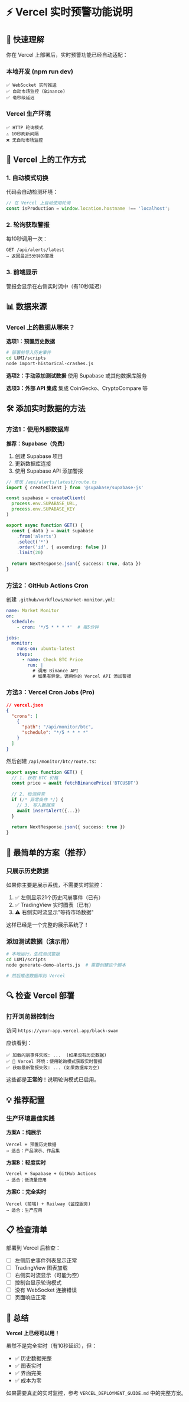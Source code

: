 # ⚡ Vercel 实时预警功能说明

## 🎯 快速理解

你在 Vercel 上部署后，实时预警功能已经自动适配：

### 本地开发 (npm run dev)
```
✅ WebSocket 实时推送
✅ 自动市场监控 (Binance)
✅ 毫秒级延迟
```

### Vercel 生产环境
```
✅ HTTP 轮询模式
⚠️ 10秒刷新间隔
❌ 无自动市场监控
```

## 🔄 Vercel 上的工作方式

### 1. 自动模式切换
代码会自动检测环境：
```typescript
// 在 Vercel 上自动使用轮询
const isProduction = window.location.hostname !== 'localhost';
```

### 2. 轮询获取警报
每10秒调用一次：
```
GET /api/alerts/latest
→ 返回最近5分钟的警报
```

### 3. 前端显示
警报会显示在右侧实时流中（有10秒延迟）

## 📊 数据来源

### Vercel 上的数据从哪来？

**选项1：预置历史数据**
```bash
# 部署前导入历史事件
cd LUMI/scripts
node import-historical-crashes.js
```

**选项2：手动添加测试数据**
使用 Supabase 或其他数据库服务

**选项3：外部 API 集成**
集成 CoinGecko、CryptoCompare 等

## 🛠️ 添加实时数据的方法

### 方法1：使用外部数据库

**推荐：Supabase（免费）**

1. 创建 Supabase 项目
2. 更新数据库连接
3. 使用 Supabase API 添加警报

```typescript
// 修改 /api/alerts/latest/route.ts
import { createClient } from '@supabase/supabase-js'

const supabase = createClient(
  process.env.SUPABASE_URL,
  process.env.SUPABASE_KEY
)

export async function GET() {
  const { data } = await supabase
    .from('alerts')
    .select('*')
    .order('id', { ascending: false })
    .limit(20)
  
  return NextResponse.json({ success: true, data })
}
```

### 方法2：GitHub Actions Cron

创建 `.github/workflows/market-monitor.yml`:
```yaml
name: Market Monitor
on:
  schedule:
    - cron: '*/5 * * * *'  # 每5分钟

jobs:
  monitor:
    runs-on: ubuntu-latest
    steps:
      - name: Check BTC Price
        run: |
          # 调用 Binance API
          # 如果有异常，调用你的 Vercel API 添加警报
```

### 方法3：Vercel Cron Jobs (Pro)

```json
// vercel.json
{
  "crons": [
    {
      "path": "/api/monitor/btc",
      "schedule": "*/5 * * * *"
    }
  ]
}
```

然后创建 `/api/monitor/btc/route.ts`:
```typescript
export async function GET() {
  // 1. 获取 BTC 价格
  const price = await fetchBinancePrice('BTCUSDT')
  
  // 2. 检测异常
  if (/* 异常条件 */) {
    // 3. 写入数据库
    await insertAlert({...})
  }
  
  return NextResponse.json({ success: true })
}
```

## 🎯 最简单的方案（推荐）

### 只展示历史数据

如果你主要是展示系统，不需要实时监控：

1. ✅ 左侧显示21个历史闪崩事件（已有）
2. ✅ TradingView 实时图表（已有）
3. ⚠️ 右侧实时流显示"等待市场数据"

这样已经是一个完整的展示系统了！

### 添加测试数据（演示用）

```bash
# 本地运行，生成测试警报
cd LUMI/scripts
node generate-demo-alerts.js  # 需要创建这个脚本

# 然后推送数据库到 Vercel
```

## 🔍 检查 Vercel 部署

### 打开浏览器控制台
访问 `https://your-app.vercel.app/black-swan`

应该看到：
```
✅ 加载闪崩事件失败: ...  (如果没有历史数据)
✅ 🔄 Vercel 环境：使用轮询模式获取实时警报
✅ 获取最新警报失败: ... (如果数据库为空)
```

这些都是**正常的**！说明轮询模式已启用。

## 💡 推荐配置

### 生产环境最佳实践

**方案A：纯展示**
```
Vercel + 预置历史数据
→ 适合：产品演示、作品集
```

**方案B：轻度实时**
```
Vercel + Supabase + GitHub Actions
→ 适合：低流量应用
```

**方案C：完全实时**
```
Vercel (前端) + Railway (监控服务)
→ 适合：生产应用
```

## 📋 检查清单

部署到 Vercel 后检查：

- [ ] 左侧历史事件列表显示正常
- [ ] TradingView 图表加载
- [ ] 右侧实时流显示（可能为空）
- [ ] 控制台显示轮询模式
- [ ] 没有 WebSocket 连接错误
- [ ] 页面响应正常

## 🎉 总结

**Vercel 上已经可以用！**

虽然不是完全实时（有10秒延迟），但：
- ✅ 历史数据完整
- ✅ 图表实时
- ✅ 界面完美
- ✅ 成本为零

如果需要真正的实时监控，参考 `VERCEL_DEPLOYMENT_GUIDE.md` 中的完整方案。

